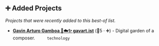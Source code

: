 ## ➕ Added Projects

_Projects that were recently added to this best-of list._

- <b><a href="https://gavart.ist">Gavin Arturo Gamboa 🌱☁️✨ gavart.ist</a></b> (🥉5 · ➕) - Digital garden of a composer. <code><img src="https://raw.githubusercontent.com/lyz-code/best-of-digital-gardens/main/.icons/tools.png" style="display:inline;" width="13" height="13"></code> <code><img src="https://raw.githubusercontent.com/lyz-code/best-of-digital-gardens/main/.icons/programming.png" style="display:inline;" width="13" height="13"></code> <code>technology</code>

